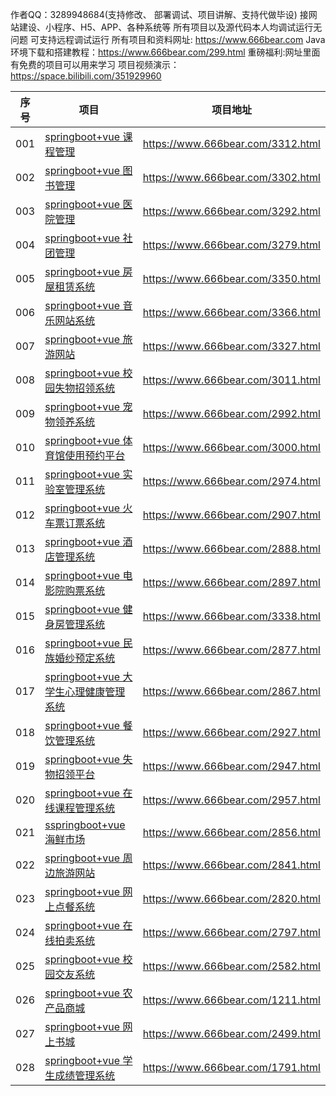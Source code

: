 作者QQ：3289948684(支持修改、 部署调试、项目讲解、支持代做毕设)
接网站建设、小程序、H5、APP、各种系统等
所有项目以及源代码本人均调试运行无问题 可支持远程调试运行
所有项目和资料网址: https://www.666bear.com
Java环境下载和搭建教程：https://www.666bear.com/299.html
重磅福利:网址里面有免费的项目可以用来学习
项目视频演示：https://space.bilibili.com/351929960

| **序号** | **项目**                                                     | **项目地址**                      |
| -------- | ------------------------------------------------------------ | --------------------------------- |
| 001      | [springboot+vue 课程管理](https://www.666bear.com/3312.html) | https://www.666bear.com/3312.html |
| 002      | [springboot+vue 图书管理](https://www.666bear.com/3302.html) | https://www.666bear.com/3302.html |
| 003      | [springboot+vue 医院管理](https://www.666bear.com/3292.html) | https://www.666bear.com/3292.html |
| 004      | [springboot+vue 社团管理](https://www.666bear.com/3279.html) | https://www.666bear.com/3279.html |
| 005      | [springboot+vue 房屋租赁系统](https://www.666bear.com/3350.html) | https://www.666bear.com/3350.html |
| 006      | [springboot+vue 音乐网站系统](https://www.666bear.com/3366.html) | https://www.666bear.com/3366.html |
| 007      | [springboot+vue 旅游网站](https://www.666bear.com/3327.html) | https://www.666bear.com/3327.html |
| 008      | [springboot+vue 校园失物招领系统](https://www.666bear.com/3011.html) | https://www.666bear.com/3011.html |
| 009      | [springboot+vue 宠物领养系统](https://www.666bear.com/2992.html) | https://www.666bear.com/2992.html |
| 010      | [springboot+vue 体育馆使用预约平台](https://www.666bear.com/3000.html) | https://www.666bear.com/3000.html |
| 011      | [springboot+vue 实验室管理系统](https://www.666bear.com/2974.html) | https://www.666bear.com/2974.html |
| 012      | [springboot+vue 火车票订票系统](https://www.666bear.com/2907.html) | https://www.666bear.com/2907.html |
| 013      | [springboot+vue 酒店管理系统](https://www.666bear.com/2888.html) | https://www.666bear.com/2888.html |
| 014      | [springboot+vue 电影院购票系统](https://www.666bear.com/2897.html) | https://www.666bear.com/2897.html |
| 015      | [springboot+vue 健身房管理系统](https://www.666bear.com/3338.html) | https://www.666bear.com/3338.html |
| 016      | [springboot+vue 民族婚纱预定系统](https://www.666bear.com/2877.html) | https://www.666bear.com/2877.html |
| 017      | [springboot+vue 大学生心理健康管理系统](https://www.666bear.com/2867.html) | https://www.666bear.com/2867.html |
| 018      | [springboot+vue 餐饮管理系统](https://www.666bear.com/2927.html) | https://www.666bear.com/2927.html |
| 019      | [springboot+vue 失物招领平台](https://www.666bear.com/2947.html) | https://www.666bear.com/2947.html |
| 020      | [springboot+vue 在线课程管理系统](https://www.666bear.com/2957.html) | https://www.666bear.com/2957.html |
| 021      | [sspringboot+vue 海鲜市场](https://www.666bear.com/2856.html) | https://www.666bear.com/2856.html |
| 022      | [springboot+vue 周边旅游网站](https://www.666bear.com/2841.html) | https://www.666bear.com/2841.html |
| 023      | [springboot+vue 网上点餐系统](https://www.666bear.com/2820.html) | https://www.666bear.com/2820.html |
| 024      | [springboot+vue 在线拍卖系统](https://www.666bear.com/2937.html) | https://www.666bear.com/2797.html |
| 025      | [springboot+vue 校园交友系统](https://www.666bear.com/2582.html) | https://www.666bear.com/2582.html |
| 026      | [springboot+vue 农产品商城](https://www.666bear.com/1211.html) | https://www.666bear.com/1211.html |
| 027      | [springboot+vue 网上书城](https://www.666bear.com/2499.html) | https://www.666bear.com/2499.html |
| 028      | [springboot+vue 学生成绩管理系统](https://www.666bear.com/1791.html) | https://www.666bear.com/1791.html |


 
